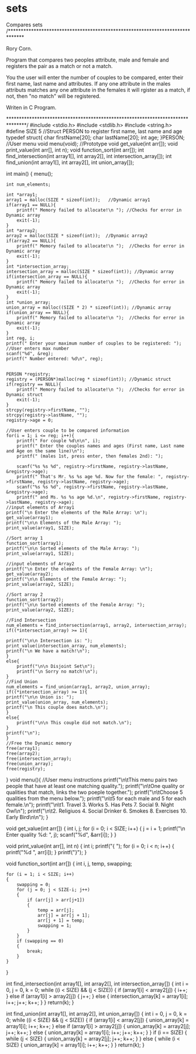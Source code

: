 # sets
Compares sets
/******************************************************************************

Rory Corn.

Program that compares two peoples attribute, male and female and registers the 
pair as a match or not a match.

You the user will enter the number of couples to be compared, enter their 
first name, last name and attributes. If any one attribute in the males 
attributs matches any one attribute in the females it will rgister as a 
match, if not, then "no match" will be registered.

Writen in C Program.

*******************************************************************************/
#include <stdio.h>
#include <stdlib.h>
#include <string.h>
#define SIZE 5
//Struct PERSON to register first name, last name and age
typedef struct{
    char firstName[20];
    char lastName[20];
    int age;
}PERSON;
//User menu
void menu(void);
//Prototype
void get_value(int arr[]);
void print_value(int arr[], int n);
void function_sort(int arr[]);
int find_intersection(int array1[], int array2[], int intersection_array[]);
int find_union(int array1[], int array2[], int union_array[]);

int main()
{
    menu();
   
    int num_elements;
    
    int *array1;
    array1 = malloc(SIZE * sizeof(int));   //Dynamic array1
    if(array1 == NULL){
        printf(" Memory failed to allocate!\n "); //Checks for error in Dynamic array
        exit(-1);
    }
    int *array2;
    array2 = malloc(SIZE * sizeof(int));  //Dynamic array2
    if(array2 == NULL){
        printf(" Memory failed to allocate!\n ");  //Checks for error in Dynamic array
        exit(-1);
    }
    int *intersection_array;
    intersection_array = malloc(SIZE * sizeof(int)); //Dynamic array
    if(intersection_array == NULL){
        printf(" Memory failed to allocate!\n ");  //Checks for error in Dynamic array
        exit(-1);
    }
    int *union_array;
    union_array = malloc((SIZE * 2) * sizeof(int)); //Dynamic array
    if(union_array == NULL){
        printf(" Memory failed to allocate!\n ");  //Checks for error in Dynamic array
        exit(-1);
    }
    int reg, i;
    printf(" Enter your maximum number of couples to be registered: "); //User enters max number
    scanf("%d", &reg);
    printf(" Number entered: %d\n", reg);
    
    
    PERSON *registry;
    registry = (PERSON*)malloc(reg * sizeof(int)); //Dynamic struct
    if(registry == NULL){
        printf(" Memory failed to allocate!\n ");  //Checks for error in Dynamic struct
        exit(-1);
    }
    strcpy(registry->firstName, "");
    strcpy(registry->lastName, "");
    registry->age = 0;
    
    //User enters couple to be compared information
    for(i = 1; i <= reg; i++){
        printf(" For couple %d\n\n", i);
        printf(" Enter the couples names and ages (First name, Last name and Age on the same line)\n");
        printf(" (males 1st, press enter, then females 2nd): ");
        
        scanf("%s %s %d", registry->firstName, registry->lastName, &registry->age);
        printf(" That's Mr. %s %s age %d. Now for the female: ", registry->firstName, registry->lastName, registry->age);
        scanf("%s %s %d", registry->firstName, registry->lastName, &registry->age);
        printf(" and Ms. %s %s age %d.\n", registry->firstName, registry->lastName, registry->age);
    //input elements of Array1
    printf("\n Enter the elements of the Male Array: \n");
    get_value(array1);
    printf("\n\n Elements of the Male Array: ");
    print_value(array1, SIZE);
    
    //Sort array 1
    function_sort(array1);
    printf("\n\n Sorted elements of the Male Array: ");
    print_value(array1, SIZE);
    
    //input elements of Array2
    printf("\n Enter the elements of the Female Array: \n");
    get_value(array2);
    printf("\n\n Elements of the Female Array: ");
    print_value(array2, SIZE);
    
    //Sort array 2
    function_sort(array2);
    printf("\n\n Sorted elements of the Female Array: ");
    print_value(array2, SIZE);
    
    //Find Intersection
    num_elements = find_intersection(array1, array2, intersection_array);
    if((*intersection_array) >= 1){
        
    printf("\n\n Intersection is: ");
    print_value(intersection_array, num_elements);
    printf("\n We have a match!\n");
    }
    else{
        printf("\n\n Disjoint Set\n");
        printf("\n Sorry no match!\n");
    }
    //Find Union
    num_elements = find_union(array1, array2, union_array);
    if((*intersection_array) >= 1){
    printf("\n\n Union is: ");
    print_value(union_array, num_elements);
    printf("\n This couple does match.\n");
    }
    else{
        printf("\n\n This couple did not match.\n");
    }
    printf("\n");
    }
    //Free the Dynamic memory
    free(array1);
    free(array2);
    free(intersection_array);
    free(union_array);
    free(registry);
}
void menu(){  //User menu instructions
    printf("\n\tThis menu pairs two people that have at least one matching quality.");
    printf("\n\tOne quality or qualities that match, links the two poeple together.");
    printf("\n\tChoose 5 qualities from the menu below.");
    printf("\n\t5 for each male and 5 for each female.\n");
    printf("\n\t1. Travel 3. Works 5. Has Pets 7. Social 9. Night Owl\n");
    printf("\n\t2. Religiuos 4. Social Drinker 6. Smokes 8. Exercises 10. Early Bird\n\n");
}

void get_value(int arr[])
{
    int i, j;
    for (i = 0; i < SIZE; i++)
    {
        j = i + 1;
        printf("\n Enter quality %d: ", j);
        scanf("%d", &arr[i]);
    }
}

void print_value(int arr[], int n)
{
    int i;
    printf("{ ");
    for (i = 0; i < n; i++)
    {
        printf("%d ", arr[i]);
    }
    printf("}");
}

void function_sort(int arr[])
{
    int i, j, temp, swapping;
    
    for (i = 1; i < SIZE; i++)
    {
        swapping = 0;
        for (j = 0; j < SIZE-i; j++)
        {
            if (arr[j] > arr[j+1])
            {
                temp = arr[j];
                arr[j] = arr[j + 1];
                arr[j + 1] = temp;
                swapping = 1;
            }
        }
        if (swapping == 0)
        {
            break;
        }
    }
}

int find_intersection(int array1[], int array2[], int intersection_array[])
{
    int i = 0, j = 0, k = 0;
    while ((i < SIZE) && (j < SIZE))
    {
        if (array1[i] < array2[j])
        {
            i++;
        }
        else if (array1[i] > array2[j])
        {
            j++;
        }
        else
        {
            intersection_array[k] = array1[i];
            i++;
            j++;
            k++;
        }
    }
    return(k);
}

int find_union(int array1[], int array2[], int union_array[])
{
    int i = 0, j = 0, k = 0;
    while ((i < SIZE) && (j < SIZE))
    {
        if (array1[i] < array2[j])
        {
            union_array[k] = array1[i];
            i++;
            k++;
        }
        else if (array1[i] > array2[j])
        {
            union_array[k] = array2[j];
            j++;
            k++;
        }
        else
        {
            union_array[k] = array1[i];
            i++;
            j++;
            k++;
        }
    }
    if (i == SIZE)
    {
        while (j < SIZE)
        {
            union_array[k] = array2[j];
            j++;
            k++;
        }
    }
    else
    {
        while (i < SIZE)
        {
            union_array[k] = array1[i];
            i++;
            k++;
        }
    }
    return(k);
}

